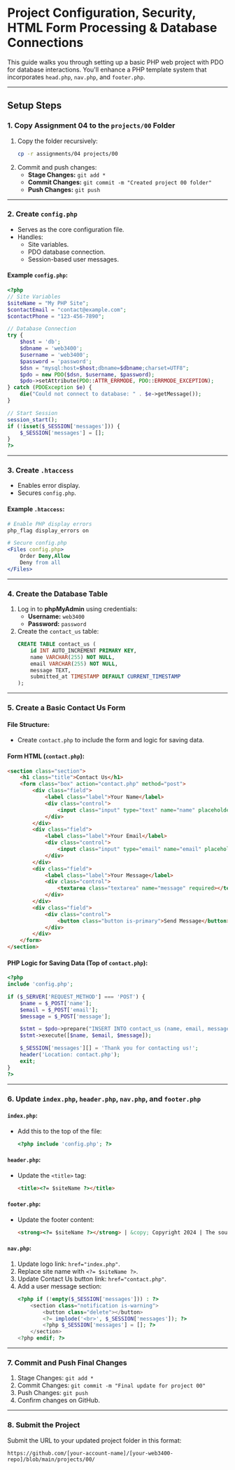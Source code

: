 # Project Configuration, Security, HTML Form Processing & Database Connections

This guide walks you through setting up a basic PHP web project with PDO for database interactions. You'll enhance a PHP template system that incorporates `head.php`, `nav.php`, and `footer.php`.

---

## **Setup Steps**

### **1. Copy Assignment 04 to the `projects/00` Folder**
1. Copy the folder recursively:
   ```bash
   cp -r assignments/04 projects/00
   ```
2. Commit and push changes:
   - **Stage Changes:** `git add *`
   - **Commit Changes:** `git commit -m "Created project 00 folder"`
   - **Push Changes:** `git push`

---

### **2. Create `config.php`**
- Serves as the core configuration file.
- Handles:
  - Site variables.
  - PDO database connection.
  - Session-based user messages.

#### Example `config.php`:
```php
<?php
// Site Variables
$siteName = "My PHP Site";
$contactEmail = "contact@example.com";
$contactPhone = "123-456-7890";

// Database Connection
try {
    $host = 'db';
    $dbname = 'web3400';
    $username = 'web3400';
    $password = 'password';
    $dsn = "mysql:host=$host;dbname=$dbname;charset=UTF8";
    $pdo = new PDO($dsn, $username, $password);
    $pdo->setAttribute(PDO::ATTR_ERRMODE, PDO::ERRMODE_EXCEPTION);
} catch (PDOException $e) {
    die("Could not connect to database: " . $e->getMessage());
}

// Start Session
session_start();
if (!isset($_SESSION['messages'])) {
    $_SESSION['messages'] = [];
}
?>
```

---

### **3. Create `.htaccess`**
- Enables error display.
- Secures `config.php`.

#### Example `.htaccess`:
```apache
# Enable PHP display errors
php_flag display_errors on

# Secure config.php
<Files config.php>
    Order Deny,Allow
    Deny from all
</Files>
```

---

### **4. Create the Database Table**
1. Log in to **phpMyAdmin** using credentials:
   - **Username:** `web3400`
   - **Password:** `password`
2. Create the `contact_us` table:
   ```sql
   CREATE TABLE contact_us (
       id INT AUTO_INCREMENT PRIMARY KEY,
       name VARCHAR(255) NOT NULL,
       email VARCHAR(255) NOT NULL,
       message TEXT,
       submitted_at TIMESTAMP DEFAULT CURRENT_TIMESTAMP
   );
   ```

---

### **5. Create a Basic Contact Us Form**

#### File Structure:
- Create `contact.php` to include the form and logic for saving data.

#### Form HTML (`contact.php`):
```html
<section class="section">
    <h1 class="title">Contact Us</h1>
    <form class="box" action="contact.php" method="post">
        <div class="field">
            <label class="label">Your Name</label>
            <div class="control">
                <input class="input" type="text" name="name" placeholder="Bob Smith" required>
            </div>
        </div>
        <div class="field">
            <label class="label">Your Email</label>
            <div class="control">
                <input class="input" type="email" name="email" placeholder="bsmith@email.com" required>
            </div>
        </div>
        <div class="field">
            <label class="label">Your Message</label>
            <div class="control">
                <textarea class="textarea" name="message" required></textarea>
            </div>
        </div>
        <div class="field">
            <div class="control">
                <button class="button is-primary">Send Message</button>
            </div>
        </div>
    </form>
</section>
```

#### PHP Logic for Saving Data (Top of `contact.php`):
```php
<?php
include 'config.php';

if ($_SERVER['REQUEST_METHOD'] === 'POST') {
    $name = $_POST['name'];
    $email = $_POST['email'];
    $message = $_POST['message'];

    $stmt = $pdo->prepare("INSERT INTO contact_us (name, email, message) VALUES (?, ?, ?)");
    $stmt->execute([$name, $email, $message]);

    $_SESSION['messages'][] = 'Thank you for contacting us!';
    header('Location: contact.php');
    exit;
}
?>
```

---

### **6. Update `index.php`, `header.php`, `nav.php`, and `footer.php`**

#### `index.php`:
- Add this to the top of the file:
  ```php
  <?php include 'config.php'; ?>
  ```

#### `header.php`:
- Update the `<title>` tag:
  ```html
  <title><?= $siteName ?></title>
  ```

#### `footer.php`:
- Update the footer content:
  ```html
  <strong><?= $siteName ?></strong> | &copy; Copyright 2024 | The source code is licensed under MIT.
  ```

#### `nav.php`:
1. Update logo link: `href="index.php"`.
2. Replace site name with `<?= $siteName ?>`.
3. Update Contact Us button link: `href="contact.php"`.
4. Add a user message section:
   ```php
   <?php if (!empty($_SESSION['messages'])) : ?>
       <section class="notification is-warning">
           <button class="delete"></button>
           <?= implode('<br>', $_SESSION['messages']); ?>
           <?php $_SESSION['messages'] = []; ?>
       </section>
   <?php endif; ?>
   ```

---

### **7. Commit and Push Final Changes**
1. Stage Changes: `git add *`
2. Commit Changes: `git commit -m "Final update for project 00"`
3. Push Changes: `git push`
4. Confirm changes on GitHub.

---

### **8. Submit the Project**
Submit the URL to your updated project folder in this format:
```
https://github.com/[your-account-name]/[your-web3400-repo]/blob/main/projects/00/
```
